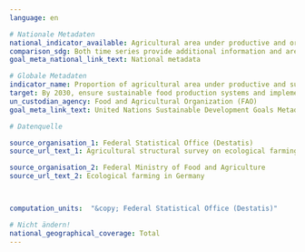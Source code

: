 ```yaml
---
language: en

# Nationale Metadaten
national_indicator_available: Agricultural area under productive and organic agriculture practices <br> Ecological farming area in total agricultural area
comparison_sdg: Both time series provide additional information and are not compliant with the international metadata description.
goal_meta_national_link_text: National metadata

# Globale Metadaten
indicator_name: Proportion of agricultural area under productive and sustainable agriculture
target: By 2030, ensure sustainable food production systems and implement resilient agricultural practices that increase productivity and production, that help maintain ecosystems, that strengthen capacity for adaptation to climate change, extreme weather, drought, flooding and other disasters and that progressively improve land and soil quality
un_custodian_agency: Food and Agricultural Organization (FAO)
goal_meta_link_text: United Nations Sustainable Development Goals Metadata

# Datenquelle

source_organisation_1: Federal Statistical Office (Destatis)
source_url_text_1: Agricultural structural survey on ecological farming

source_organisation_2: Federal Ministry of Food and Agriculture
source_url_text_2: Ecological farming in Germany



computation_units:  "&copy; Federal Statistical Office (Destatis)"

# Nicht ändern!
national_geographical_coverage: Total
---
```

